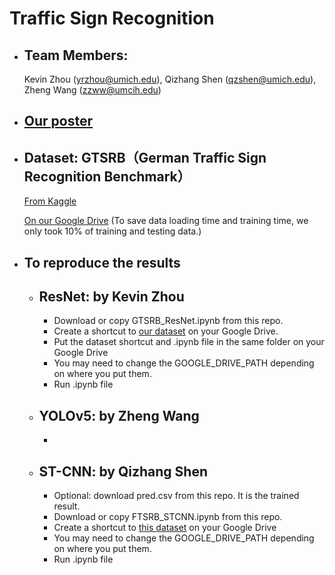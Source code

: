 # Traffic Sign Recognition
- ## Team Members:
  Kevin Zhou (yrzhou@umich.edu), Qizhang Shen (qzshen@umich.edu), Zheng Wang (zzww@umcih.edu)

- ## [Our poster](https://docs.google.com/presentation/d/1AWgdzvt3vbm7ypqgsSZTH3dkg1ORWC7O/edit?usp=sharing&ouid=113700279047197609726&rtpof=true&sd=true)

- ## Dataset: GTSRB（German Traffic Sign Recognition Benchmark）

  [From Kaggle](https://www.kaggle.com/datasets/meowmeowmeowmeowmeow/gtsrb-german-traffic-sign)

  [On our Google Drive](https://drive.google.com/drive/folders/1N-OytOWJ3XINY1_IB4xqNXw96dcKG2-r?usp=sharing)
  (To save data loading time and training time, we only took 10% of training and testing data.)

- ## To reproduce the results
  - ## ResNet: by Kevin Zhou
      - Download or copy GTSRB_ResNet.ipynb from this repo.
      - Create a shortcut to [our dataset](https://drive.google.com/drive/folders/1N-OytOWJ3XINY1_IB4xqNXw96dcKG2-r?usp=sharing) on your Google Drive.
      - Put the dataset shortcut and .ipynb file in the same folder on your Google Drive
      - You may need to change the GOOGLE_DRIVE_PATH depending on where you put them.
      - Run .ipynb file
  - ## YOLOv5: by Zheng Wang
      - 
  - ## ST-CNN: by Qizhang Shen
      - Optional: download pred.csv from this repo. It is the trained result.
      - Download or copy FTSRB_STCNN.ipynb from this repo. 
      - Create a shortcut to [this dataset](https://drive.google.com/drive/folders/13OmO7R4bavH7GvDK5zwGHdUl_WXMb1GR?usp=sharing) on your Google Drive
      - You may need to change the GOOGLE_DRIVE_PATH depending on where you put them.
      - Run .ipynb file
